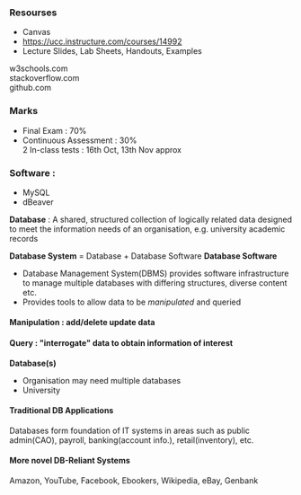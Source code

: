 ### Resourses
- Canvas
- https://ucc.instructure.com/courses/14992
- Lecture Slides, Lab Sheets, Handouts, Examples

w3schools.com<br/>
stackoverflow.com<br/>
github.com

### Marks
- Final Exam : 70%
- Continuous Assessment : 30%<br/>
2 In-class tests : 16th Oct, 13th Nov approx

### Software : 
- MySQL
- dBeaver

<b> Database</b> : A shared, structured collection of logically related data designed to meet the information needs of an organisation, e.g. university academic records

<b>Database System</b> = Database + Database Software
<b>Database Software</b> 
- Database Management System(DBMS) provides software infrastructure to manage multiple databases with differing structures, diverse content etc.
- Provides tools to allow data to be *manipulated* and queried
#### Manipulation : add/delete update data
#### Query : "interrogate" data to obtain information of interest
<b>Database(s)</b> 
- Organisation may need multiple databases
- University 

#### Traditional DB Applications
Databases form foundation of IT systems in areas such as public admin(CAO), payroll, banking(account info.), retail(inventory), etc.
#### More novel DB-Reliant Systems
Amazon, YouTube, Facebook, Ebookers, Wikipedia, eBay, Genbank

